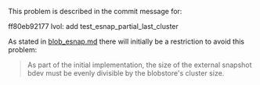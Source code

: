 This problem is described in the commit message for:

ff80eb92177 lvol: add test_esnap_partial_last_cluster

As stated in [blob_esnap.md](../docs/blob_esnap.md) there will initially be a restriction to avoid this problem:

> As part of the initial implementation, the size of the external snapshot bdev must be evenly
> divisible by the blobstore's cluster size.
